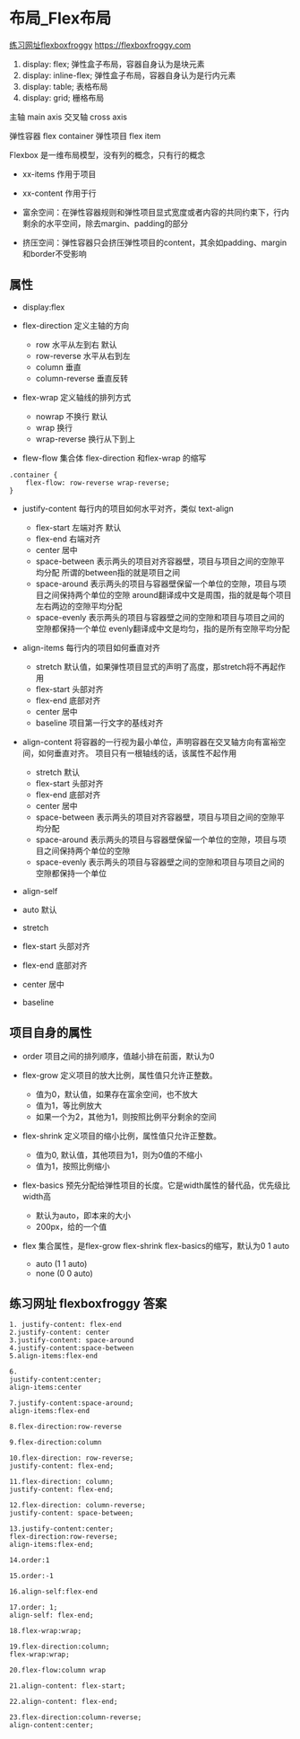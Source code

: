 # 布局_Flex布局

[练习网址flexboxfroggy](https://flexboxfroggy.com) https://flexboxfroggy.com

1. display: flex;  弹性盒子布局，容器自身认为是块元素
1. display: inline-flex;  弹性盒子布局，容器自身认为是行内元素
1. display: table; 表格布局
1. display: grid;  栅格布局

主轴 main axis
交叉轴 cross axis

弹性容器 flex container
弹性项目 flex item

Flexbox 是一维布局模型，没有列的概念，只有行的概念

- xx-items 作用于项目
- xx-content 作用于行

- 富余空间：在弹性容器规则和弹性项目显式宽度或者内容的共同约束下，行内剩余的水平空间，除去margin、padding的部分
- 挤压空间：弹性容器只会挤压弹性项目的content，其余如padding、margin和border不受影响

## 属性
- display:flex

- flex-direction 定义主轴的方向
  - row 水平从左到右 默认
  - row-reverse 水平从右到左
  - column 垂直
  - column-reverse 垂直反转

- flex-wrap 定义轴线的排列方式
  - nowrap 不换行 默认
  - wrap 换行
  - wrap-reverse 换行从下到上

- flew-flow 集合体 flex-direction 和flex-wrap 的缩写
```
.container {
    flex-flow: row-reverse wrap-reverse;
}
```

- justify-content 每行内的项目如何水平对齐，类似 text-align
  - flex-start 左端对齐 默认
  - flex-end 右端对齐
  - center 居中
  - space-between 表示两头的项目对齐容器壁，项目与项目之间的空隙平均分配
                  所谓的between指的就是项目之间
  - space-around  表示两头的项目与容器壁保留一个单位的空隙，项目与项目之间保持两个单位的空隙
                  around翻译成中文是周围，指的就是每个项目左右两边的空隙平均分配
  - space-evenly  表示两头的项目与容器壁之间的空隙和项目与项目之间的空隙都保持一个单位
                  evenly翻译成中文是均匀，指的是所有空隙平均分配


- align-items 每行内的项目如何垂直对齐
  - stretch 默认值，如果弹性项目显式的声明了高度，那stretch将不再起作用
  - flex-start 头部对齐
  - flex-end 底部对齐
  - center 居中
  - baseline 项目第一行文字的基线对齐
  
 
- align-content 将容器的一行视为最小单位，声明容器在交叉轴方向有富裕空间，如何垂直对齐。
                项目只有一根轴线的话，该属性不起作用
  - stretch 默认
  - flex-start 头部对齐
  - flex-end 底部对齐
  - center 居中
  - space-between 表示两头的项目对齐容器壁，项目与项目之间的空隙平均分配
  - space-around  表示两头的项目与容器壁保留一个单位的空隙，项目与项目之间保持两个单位的空隙
  - space-evenly  表示两头的项目与容器壁之间的空隙和项目与项目之间的空隙都保持一个单位

- align-self
 - auto 默认
 - stretch
 - flex-start 头部对齐
 - flex-end 底部对齐
 - center 居中
 - baseline


## 项目自身的属性

- order 项目之间的排列顺序，值越小排在前面，默认为0

- flex-grow 定义项目的放大比例，属性值只允许正整数。
  - 值为0，默认值，如果存在富余空间，也不放大
  - 值为1，等比例放大
  - 如果一个为2，其他为1，则按照比例平分剩余的空间
  
- flex-shrink 定义项目的缩小比例，属性值只允许正整数。
  - 值为0, 默认值，其他项目为1，则为0值的不缩小
  - 值为1，按照比例缩小

- flex-basics 预先分配给弹性项目的长度。它是width属性的替代品，优先级比width高
  - 默认为auto，即本来的大小
  - 200px，给的一个值

- flex 集合属性，是flex-grow flex-shrink flex-basics的缩写，默认为0 1 auto
  - auto (1 1 auto)
  - none (0 0 auto)


## 练习网址 flexboxfroggy 答案
```
1. justify-content: flex-end
2.justify-content: center
3.justify-content: space-around
4.justify-content:space-between
5.align-items:flex-end

6.
justify-content:center;
align-items:center

7.justify-content:space-around;
align-items:flex-end

8.flex-direction:row-reverse

9.flex-direction:column

10.flex-direction: row-reverse;
justify-content: flex-end;

11.flex-direction: column;
justify-content: flex-end;

12.flex-direction: column-reverse;
justify-content: space-between;

13.justify-content:center;
flex-direction:row-reverse;
align-items:flex-end;

14.order:1

15.order:-1

16.align-self:flex-end

17.order: 1;
align-self: flex-end;

18.flex-wrap:wrap;

19.flex-direction:column;
flex-wrap:wrap;

20.flex-flow:column wrap

21.align-content: flex-start;

22.align-content: flex-end;

23.flex-direction:column-reverse;
align-content:center;
```
